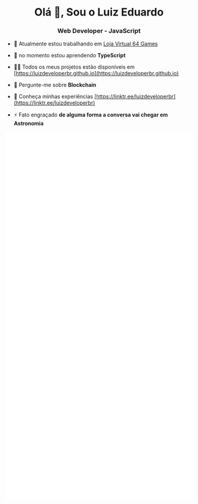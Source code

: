 <h1 align="center">Olá 👋, Sou o Luiz Eduardo</h1>
<h3 align="center">Web Developer - JavaScript</h3>


- 🔭 Atualmente estou trabalhando em [Loja Virtual 64 Games](https://github.com/Projeto-Integrador-D-House/Loja-Virtual)

- 🌱 no momento estou aprendendo **TypeScript**

- 👨‍💻 Todos os meus projetos estão disponíveis em [https://luizdeveloperbr.github.io](https://luizdeveloperbr.github.io)

- 💬 Pergunte-me sobre **Blockchain**

- 📄 Conheça minhas experiências [https://linktr.ee/luizdeveloperbr](https://linktr.ee/luizdeveloperbr)

- ⚡ Fato engraçado **de alguma forma a conversa vai chegar em Astronomia**

![metrics](/github-metrics.svg)
